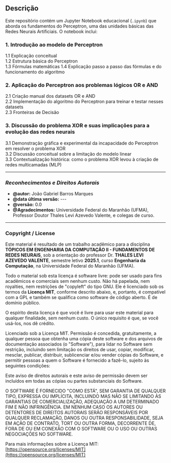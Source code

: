 ## Descrição

Este repositório contém um Jupyter Notebook educacional (`.ipynb`) que aborda os fundamentos do Perceptron, uma das unidades básicas das Redes Neurais Artificiais. O notebook inclui:

### 1. Introdução ao modelo de Perceptron  
1.1 Explicação conceitual  
1.2 Estrutura básica do Perceptron  
1.3 Fórmulas matemáticas 
1.4 Explicação passo a passo das fórmulas e do funcionamento do algoritmo  

### 2. Aplicação do Perceptron aos problemas lógicos OR e AND  
2.1 Criação manual dos datasets OR e AND  
2.2 Implementação do algoritmo do Perceptron para treinar e testar nesses datasets  
2.3 Fronteiras de Decisão 

### 3. Discussão do problema XOR e suas implicações para a evolução das redes neurais  
3.1 Demonstração gráfica e experimental da incapacidade do Perceptron em resolver o problema XOR  
3.2 Discussão conceitual sobre a limitação do modelo linear  
3.3 Contextualização histórica: como o problema XOR levou à criação de redes multicamadas (MLP)  

---

### *Reconhecimentos e Direitos Autorais*

- **@autor:** João Gabriel Barros Marques  
- **@data última versão:** ---  
- **@versão:** 0.0  
- **@Agradecimentos:** Universidade Federal do Maranhão (UFMA), Professor Doutor Thales Levi Azevedo Valente, e colegas de curso.

---

### **Copyright / License**

Este material é resultado de um trabalho acadêmico para a disciplina **TÓPICOS EM ENGENHARIA DA COMPUTAÇÃO II - FUNDAMENTOS DE REDES NEURAIS**, sob a orientação do professor Dr. **THALES LEVI AZEVEDO VALENTE**, semestre letivo **2025.1**, curso **Engenharia da Computação**, na Universidade Federal do Maranhão (UFMA).

Todo o material sob esta licença é software livre: pode ser usado para fins acadêmicos e comerciais sem nenhum custo. Não há papelada, nem royalties, nem restrições de "copyleft" do tipo GNU. Ele é licenciado sob os termos da **Licença MIT**, conforme descrito abaixo, e, portanto, é compatível com a GPL e também se qualifica como software de código aberto. É de domínio público.

O espírito desta licença é que você é livre para usar este material para qualquer finalidade, sem nenhum custo. O único requisito é que, se você usá-los, nos dê crédito.

Licenciado sob a Licença MIT. Permissão é concedida, gratuitamente, a qualquer pessoa que obtenha uma cópia deste software e dos arquivos de documentação associados (o "Software"), para lidar no Software sem restrição, incluindo sem limitação os direitos de usar, copiar, modificar, mesclar, publicar, distribuir, sublicenciar e/ou vender cópias do Software, e permitir pessoas a quem o Software é fornecido a fazê-lo, sujeito às seguintes condições:

Este aviso de direitos autorais e este aviso de permissão devem ser incluídos em todas as cópias ou partes substanciais do Software.

O SOFTWARE É FORNECIDO "COMO ESTÁ", SEM GARANTIA DE QUALQUER TIPO, EXPRESSA OU IMPLÍCITA, INCLUINDO MAS NÃO SE LIMITANDO ÀS GARANTIAS DE COMERCIALIZAÇÃO, ADEQUAÇÃO A UM DETERMINADO FIM E NÃO INFRINGÊNCIA. EM NENHUM CASO OS AUTORES OU DETENTORES DE DIREITOS AUTORAIS SERÃO RESPONSÁVEIS POR QUALQUER RECLAMAÇÃO, DANOS OU OUTRA RESPONSABILIDADE, SEJA EM AÇÃO DE CONTRATO, TORT OU OUTRA FORMA, DECORRENTE DE, FORA DE OU EM CONEXÃO COM O SOFTWARE OU O USO OU OUTRAS NEGOCIAÇÕES NO SOFTWARE.

Para mais informações sobre a Licença MIT: [https://opensource.org/licenses/MIT](https://opensource.org/licenses/MIT)
